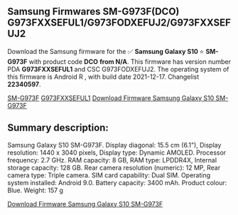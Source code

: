 <h2>Samsung Firmwares SM-G973F(DCO) G973FXXSEFUL1/G973FODXEFUJ2/G973FXXSEFUJ2</h2>
Download the Samsung firmware for the ✅ <strong>Samsung Galaxy S10 </strong> ⭐ <strong>SM-G973F</strong> with product code <strong>DCO</strong> <strong> from N/A</strong>. This firmware has version number PDA <strong>G973FXXSEFUL1</strong> and CSC G973FODXEFUJ2. The operating system of this firmware is Android R , with build date 2021-12-17. Changelist <strong>22340597</strong>.


[SM-G973F](https://samfirm.shop/samsung/model/SM-G973F)
[G973FXXSEFUL1](https://samfirm.shop/samsung/pda/G973FXXSEFUL1)
[Download Firmware Samsung Galaxy S10 SM-G973F](https://samfirm.shop/samsung/firmware/482925)
<h2>Summary description:</h2>
<p>Samsung Galaxy S10 SM-G973F. Display diagonal: 15.5 cm (6.1"), Display resolution: 1440 x 3040 pixels, Display type: Dynamic AMOLED. Processor frequency: 2.7 GHz. RAM capacity: 8 GB, RAM type: LPDDR4X, Internal storage capacity: 128 GB. Rear camera resolution (numeric): 12 MP, Rear camera type: Triple camera. SIM card capability: Dual SIM. Operating system installed: Android 9.0. Battery capacity: 3400 mAh. Product colour: Blue. Weight: 157 g</p>


[Download Firmware Samsung Galaxy S10 SM-G973F](https://samfirm.shop/samsung/firmware/482925)

